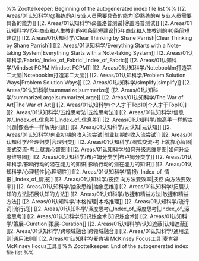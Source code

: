 %% Zoottelkeeper: Beginning of the autogenerated index file list  %%
 [[2. Areas/01认知科学/@熟练的AI专业人员需要具备的能力|@熟练的AI专业人员需要具备的能力]]
 [[2. Areas/01认知科学/@盖洛普测试|@盖洛普测试]]
 [[2. Areas/01认知科学/15年商业和人生教训的40条简短建议|15年商业和人生教训的40条简短建议]]
 [[2. Areas/01认知科学/Clear Thinking  by Shane Parrish|Clear Thinking  by Shane Parrish]]
 [[2. Areas/01认知科学/Everything Starts with a Note-taking System|Everything Starts with a Note-taking System]]
 [[2. Areas/01认知科学/Fabric/_Index_of_Fabric|_Index_of_Fabric]]
 [[2. Areas/01认知科学/Mindset FCPM|Mindset FCPM]]
 [[2. Areas/01认知科学/Notebooklm打造第二大脑|Notebooklm打造第二大脑]]
 [[2. Areas/01认知科学/Problem Solution Ways|Problem Solution Ways]]
 [[2. Areas/01认知科学/simplify|simplify]]
 [[2. Areas/01认知科学/summarize|summarize]]
 [[2. Areas/01认知科学/summarizeLarge|summarizeLarge]]
 [[2. Areas/01认知科学/The War of Art|The War of Art]]
 [[2. Areas/01认知科学/个人才干Top10|个人才干Top10]]
 [[2. Areas/01认知科学/五维思考法|五维思考法]]
 [[2. Areas/01认知科学/信息差/_Index_of_信息差|_Index_of_信息差]]
 [[2. Areas/01认知科学/像高手一样解决问题|像高手一样解决问题]]
 [[2. Areas/01认知科学/元认知|元认知]]
 [[2. Areas/01认知科学/创业初期的收入流尝试|创业初期的收入流尝试]]
 [[2. Areas/01认知科学/合理归类|合理归类]]
 [[2. Areas/01认知科学/图式交流-考上就靠心智图|图式交流-考上就靠心智图]]
 [[2. Areas/01认知科学/如何升级思维导图|如何升级思维导图]]
 [[2. Areas/01认知科学/布卢姆分类学|布卢姆分类学]]
 [[2. Areas/01认知科学/影响行动的潜在能力的知识|影响行动的潜在能力的知识]]
 [[2. Areas/01认知科学/心理韧性|心理韧性]]
 [[2. Areas/01认知科学/情报/_Index_of_情报|_Index_of_情报]]
 [[2. Areas/01认知科学/技控 向方法要效率|技控 向方法要效率]]
 [[2. Areas/01认知科学/抽象思维|抽象思维]]
 [[2. Areas/01认知科学/拓展认知的方法|拓展认知的方法]]
 [[2. Areas/01认知科学/敏捷和精益方法|敏捷和精益方法]]
 [[2. Areas/01认知科学/本格推理|本格推理]]
 [[2. Areas/01认知科学/流行词|流行词]]
 [[2. Areas/01认知科学/深度思考/_Index_of_深度思考|_Index_of_深度思考]]
 [[2. Areas/01认知科学/知识炼金术|知识炼金术]]
 [[2. Areas/01认知科学/策展-Curation|策展-Curation]]
 [[2. Areas/01认知科学/认知遮蔽|认知遮蔽]]
 [[2. Areas/01认知科学/跨领域融合|跨领域融合]]
 [[2. Areas/01认知科学/通用法则|通用法则]]
 [[2. Areas/01认知科学/麦肯锡 McKinsey Focus工具|麦肯锡 McKinsey Focus工具]]
%% Zoottelkeeper: End of the autogenerated index file list  %%
